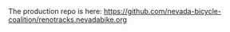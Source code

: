 
The production repo is here: 
https://github.com/nevada-bicycle-coalition/renotracks.nevadabike.org

